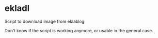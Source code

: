 # ekladl

Script to download image from eklablog

Don't know if the script is working anymore, or usable in the general case.
